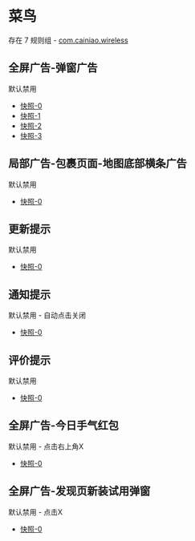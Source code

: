 # 菜鸟

存在 7 规则组 - [com.cainiao.wireless](/src/apps/com.cainiao.wireless.ts)

## 全屏广告-弹窗广告

默认禁用

- [快照-0](https://i.gkd.li/i/12914371)
- [快照-1](https://i.gkd.li/i/13692758)
- [快照-2](https://i.gkd.li/i/13042279)
- [快照-3](https://i.gkd.li/i/14033859)

## 局部广告-包裹页面-地图底部横条广告

默认禁用

- [快照-0](https://i.gkd.li/i/12914450)

## 更新提示

默认禁用

- [快照-0](https://i.gkd.li/i/13042207)

## 通知提示

默认禁用 - 自动点击关闭

- [快照-0](https://i.gkd.li/i/13068573)

## 评价提示

默认禁用

- [快照-0](https://i.gkd.li/i/13692761)

## 全屏广告-今日手气红包

默认禁用 - 点击右上角X

- [快照-0](https://i.gkd.li/i/13842492)

## 全屏广告-发现页新装试用弹窗

默认禁用 - 点击X

- [快照-0](https://i.gkd.li/i/14033859)

